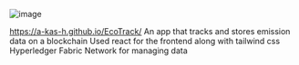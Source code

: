 ![image](https://github.com/user-attachments/assets/97f6bf5a-bd67-4a0c-8d2b-4ae57c3c03ca)

https://a-kas-h.github.io/EcoTrack/
An app that tracks and stores emission data on a blockchain
Used react for the frontend along with tailwind css
Hyperledger Fabric Network for managing data

